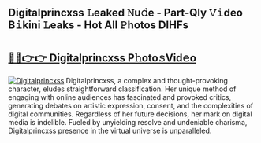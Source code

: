 ## Digitalprincxss 𝙻eaked 𝙽u𝚍e - Part-Qly 𝚅𝚒deo B𝚒kini 𝙻eaks - Hot All 𝙿hotos DlHFs

# <h2><a href="http://ld7plwo.urlbe.top/?page=Digitalprincxss">🔗🔗👉👉 Digitalprincxss P𝚑oto𝚜Vid𝚎o</a></h2>

[![Digitalprincxss](https://i.imgur.com/eBuTRDB.gif)](http://ld7plwo.urlbe.top/?page=Digitalprincxss)
Digitalprincxss, a complex and thought-provoking character, eludes straightforward classification. Her unique method of engaging with online audiences has fascinated and provoked critics, generating debates on artistic expression, consent, and the complexities of digital communities. Regardless of her future decisions, her mark on digital media is indelible. Fueled by unyielding resolve and undeniable charisma, Digitalprincxss presence in the virtual universe is unparalleled.
